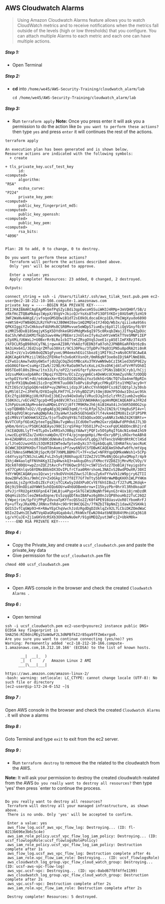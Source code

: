 ## AWS Cloudwatch Alarms

>Using Amazon Cloudwatch Alarms feature allows you to watch CloudWatch metrics and to receive notifications when the metrics fall outside of the levels (high or low thresholds) that you configure. You can attach multiple Alarms to each metric and each one can have multiple actions.


##### Step 1:

* Open Terminal

##### Step 2:

*  **cd** into  `/home/we45/AWS-Security-Training/cloudwatch_alarm/lab`

    ```commandline
    cd /home/we45/AWS-Security-Training/cloudwatch_alarm/lab
    ```
##### Step 3:

* Run `terraform apply`
**Note:** Once you press enter it will ask you a permission to do the action like `Do you want to perform these actions?`
then type `yes` and press `enter` it will continues the rest of the actions.
```commandline
terraform apply

An execution plan has been generated and is shown below.
Resource actions are indicated with the following symbols:
  + create

+ tls_private_key.ucsf_test_key
      id:                                                                  <computed>
      algorithm:                                                           "RSA"
      ecdsa_curve:                                                         "P224"
      private_key_pem:                                                     <computed>
      public_key_fingerprint_md5:                                          <computed>
      public_key_openssh:                                                  <computed>
      public_key_pem:                                                      <computed>
      rsa_bits:                                                            "4096"


Plan: 28 to add, 0 to change, 0 to destroy.

Do you want to perform these actions?
  Terraform will perform the actions described above.
  Only 'yes' will be accepted to approve.

  Enter a value: yes
  Apply complete! Resources: 23 added, 0 changed, 2 destroyed.

Outputs:

connect_string = ssh -i /Users/tilakt/.ssh/aws_tilak_test.pub.pem ec2-user@ec2-18-212-10-166.compute-1.amazonaws.com
private_key = -----BEGIN RSA PRIVATE KEY-----
MIIJKAIBAAKCAgEApM56mfPqSZyiBdi3qpEwcoH5SuiWH3J4RMp+3mVQH0f/5B/z
zRkfHcZTQBaMkAqslWypX/8VgV+JkicQJrYoXs8TnP13OF5YKDrj0XU5mMj5zH19
3WF2WaNvAAKgE/ivfoqoGMSQOwiB1dT2sE0kOLdocaEHcp1Ek/PmIWgXyudo689O
+eWtS8+UTW8mDG2LRzYkPrmJJB0W4I0av1mQ2MQle1YJ4bQ/Wb3x/qiiivAa9S6s
QPKXIggiYZvCHkkovF4UhMs0CSR0Mvvue5eWDpS7iumEuj6pXl2liQgVGnyf0/8Y
xiMRI5dDxB18SmqjyKSgX5DYdhkeGRSVMdgMx6qI975c0RxqbIWajJIfhg4ZpDUc
0aCSh/WhdibKM1fkqb3uwv4HwjPBEmrzJnUlexIfy4u2xHYzeW5kTTVeSMNPiIEP
p7pXMi/U6WxLJ+U0BxrRr8LRo1cbITteCZRsgOVq5JoeE1cyA5ElImFXBz3T4zX5
/kFDCLR5gB98hUCyTNLjrgwvAZI0R/YhAOzfUEDN3fa07oh2JPNBRGaRFKbt6zBs
9A3iHx641/JEd2sqrZMfuo30Xst/9CSJ0Pku/3TpDPv79q931PN5u8pdRA2ti0nR
2n1E+iV/x1vGHk0oQZN1gFyveL9M4emxhEGiCSbozEj1MIf9iZ+aNs0CRf8CAwEA
AQKCAgAYkPKziilNSbzZFEHkefn3x6oKYXsnOt/0mR6qNf3oe8oIDj9APlNmE88L
CZFwUzcAmw7wUUy6WSxfjdUZgCOqZkGtMBcaXu3TKVwWN9wbCzI5Kied3U5P9E2y
ebG06Gf4e+CsuHgrZIw9/J29D/KrRaOa9H7wtcKoLz4JksOhKjd4lxFVrMfVOh8I
H95TEe0l80sZ0nw/1to3JLFs/oPZ2/seVGfqrfyXevnclPSNs1bBX3Cryb1/hCjj
1dzsuMkKsxdp6ARcrINpqiYVZDYo/ECsZzyyqm6Cs4DeWUcUCKmmZyshNc7zODQQ
wrhpO1YorWl+dU/e4sWaxXer02GsEGCQiHduiYozSdkhGrGNcTQ7sOa4nmfBpRIn
tqf8rPX1QNuDm615icDrqCMYKTuuO0kTo8Pvi8sPqKycFMkyEF5tu1YMQ7acy9+Y
KZtI6ScVJgSpGQ6reE6P+uy2NFHcLjdzpJFiAhcCYnh9Q8FCsz8ZlQQtplJy30sb
byMSl6lZ+cJFHf6/DY8Iog9LFHf7YLJrVhyBDZ1PitOmj8Um7P5OdwzIOsLwc9Sk
EXcZfgi889KgjU0/KFUxEj3bE2vu94OxOa6ylVRucDJq2nSzlzYRtZiumb2vq9Gu
JS0KXcL/vECvHZ7gcpQ+MIg4d8VJR7xs1IEVUWUHHAnjqoHnMQKCAQEA0FaJFR2d
5JhPpUsoHJApM+o4eVuAMQeLOYVJj8ft7M9KReJh6j6iB1HaX4iJn56R5O0OG2sp
LvpTQBHBb7xO2//Eyq6gAEg3QjW4D3qmE/trGLRfpC5ZnJINI9/CtHg8uSPI4v+l
SBIkqdVQlWcprwAqQWphAsJ3yaHwYJadk5GEhGmEk7lf4vkm4dIMU8sIx1F1PSPR
gIcM9VzYlWXHmKSXZZa/5jof5uDVq9Y8iTdIbQOuxOOCyoANRz3xNbZ42KtBRtv+
NvVTCUFpf6EoKZpteeTgqZBAuTvgWkuiICdU0eTveMm2GxrzQABwFdPPdk6J7L3D
yHbm/6nViv/PSQKCAQEAyoJ98CIcrqSFHqr7OSO1JPvZ+cxxFqUCAbDDncBh2jrd
/kCEAQU8LlyTf+6TLpOv1xRRSxhJ0BqiYAAwYjPQF1v5OtpRqIfGAcN1x4mA1hG9
LnwzELqY0SZa/ZxHUcnaWpDn/EYrF4/pjnqeqeHpi/Me+DxryBPjLsROxrheABh8
H+4ZAbNRVLcncd0JhB0CdUWxAvIsdnwZvnGvGfLqQgJ7dTencbVHBt0RtRCtlHSd
L/lJteOJzwsHS5i53QVRI8IWTedwTptonDyXc37rEpkbQLq8LlEHRAfkn/aocRoK
8CWWC3EKOPHXDsf7da9T8nAomisPfzwy6N5VCSfDBwKCAQEAmSh0wFw0fh/mtVpq
E417bNnsSHMW63RjSpcM/DF7XNMLBBMn7l+7F+x5wC+NFRYqpQQMkeWWsh1+5CPp
c64YvyzpTCNSJsLwNLFvLZn5y8jR86hugzE72ZmZJV1TMv8NjQGcphxQMop7/4p9
Ikhj4W4aolqFFNVH4Kg3IZq4HwskQ3+a4kquDhsiFXMoctVZD8Z3jMnvMzCVOy/V
XQck07d0QU+wpZznZQC2tAvcFvfYO6QwcDfdJ+c5W71SvSz27DoB1AjYeyigsbYv
y477CpKnlqvG6YDNxB8bkOX3OvIPLfrCfaa0RHrshomL3NAIvS2BwdPDwXR/30XI
YdYrWQKCAQAKyxu1Qcwvjrs9oDVVnU6ZUwcSJlBcuZy6xFYYwVk1zW9pjry6ZTII
8ow2BFw53ks/9mhCzV+ZxOGkpj3t7f8IT7Gf7mTty5bFH0rWwMBqKHXh1WLPYHKm
qxmsbLjsZgrKSvDiZEcFsXjsTCLKwSy2ddXPu0CvYEf6hSIBu2/fJ27uML2Kdqk+
D6j9i59nODiaUYWWt5uhEQo6OUrw4h6UOBembrnw+I15kyzPbr0hrXl3Rh0koaUF
sPvJjrFRU2g4tK6FpnE471WLBju4Pyp+SkTGlW1UNqNhf94ynG3r4Ux18jrmDzdR
Q6qHsib35cleoZW4adUgne/Es5zqqQDfAoIBAFwz6g80nJzQP8houHb22fuC26Q2
LYWpejrim/SpfVjPPgFZdvoaTpKYfxcQS5o2Z/K0f4PE916UasvUxR0lYbomRrFJ
Pp+ufTxyJRaXMb/JRNnxfhRd+c9Or9t9HCQGZn/7fNZbIT8pNmZj1dawXZVSKHk1
Qd1SIvfCqGWp93+K+RAwYEpChqVwchJzdzRgdDgDZdklqZx92L7LCbiDKZOmdWaC
N5Io2IwHsIE3wNTVq4DaGRq4Gqab4ul/RkWUxfEwNJ04atbNEBU84tMniUCq3618
Lg/xYCuJE+Zj1a6KVdcRSXb3OhbOwNuOeP/91gUMEQZyut3WFcjZ+UbkM0k=
-----END RSA PRIVATE KEY-----
```

##### Step 4 :
* Copy the Private_key and create a  `ucsf_cloudwatch.pem` and paste the private_key data 
* Give permission for the `ucsf_cloudwatch.pem` file
```commandline
chmod 400 ucsf_cloudwatch.pem
```

##### Step 5 :

* Open AWS console in the browser and check the created `Cloudwatch Alarms `.

##### Step 6 :

* Open terminal
```commandline
ssh -i ucsf_cloudwatch.pem ec2-user@<yourec2 instance public DNS>
ECDSA key fingerprint is SHA256:RI0dniMEy2SoWdwF2L3dNPBfkI2r85qa9fFZm6xrgo0.
Are you sure you want to continue connecting (yes/no)? yes
Warning: Permanently added 'ec2-18-212-10-166.compute-1.amazonaws.com,18.212.10.166' (ECDSA) to the list of known hosts.

       __|  __|_  )
       _|  (     /   Amazon Linux 2 AMI
      ___|\___|___|

https://aws.amazon.com/amazon-linux-2/
-bash: warning: setlocale: LC_CTYPE: cannot change locale (UTF-8): No such file or directory
[ec2-user@ip-172-24-0-152 ~]$

```

##### Step 7 :
Open AWS console in the browser and check the created `Cloudwatch Alarms `. it will show a alarms


##### Step 8 :
Goto Terminal and type `exit` to exit from the ec2 server.



 ##### Step 9 :
 
 * Run `terraform destroy` to remove the the related to the cloudwatch from the AWS.
 
 **Note:** It will ask your permission to destroy the created cloudwatch realated from the AWS `Do you really want to destroy all resources?` then type 'yes' then press `enter
 to continue the process. 
 
 ```commandline
 
Do you really want to destroy all resources?
  Terraform will destroy all your managed infrastructure, as shown above.
  There is no undo. Only 'yes' will be accepted to confirm.

  Enter a value: yes
  aws_flow_log.ucsf_aws_vpc_flow_log: Destroying... (ID: fl-0213b696e3b6c5c4e)
  aws_iam_role_policy.ucsf_vpc_flow_log_iam_policy: Destroying... (ID: ucsf_flowlogsRole:ucsf_flowlogsRolePolicy)
  aws_iam_role_policy.ucsf_vpc_flow_log_iam_policy: Destruction complete after 1s
  aws_flow_log.ucsf_aws_vpc_flow_log: Destruction complete after 4s
  aws_iam_role.vpc_flow_iam_role: Destroying... (ID: ucsf_flowlogsRole)
  aws_cloudwatch_log_group.vpc_flow_cloud_watch_group: Destroying... (ID: ucsf-aws-vpc-flow-log)
  aws_vpc.ucsf-vpc: Destroying... (ID: vpc-0abd67f8f4ffe1199)
  aws_cloudwatch_log_group.vpc_flow_cloud_watch_group: Destruction complete after 2s
  aws_vpc.ucsf-vpc: Destruction complete after 2s
  aws_iam_role.vpc_flow_iam_role: Destruction complete after 2s

  Destroy complete! Resources: 5 destroyed.
```
